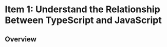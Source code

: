 # Item 1: Understand the Relationship Between TypeScript and JavaScript

## Overview


<!-- References -->
